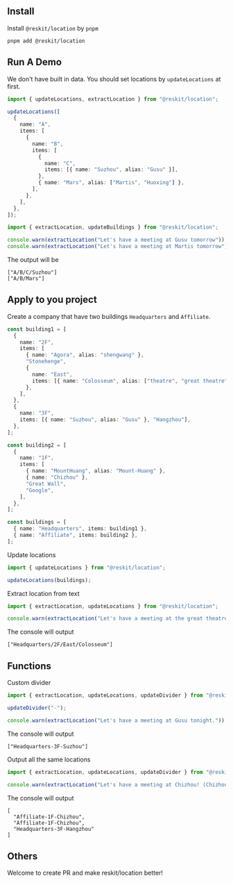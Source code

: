 ## Install

Install `@reskit/location` by `pnpm`

```shell
pnpm add @reskit/location
```

## Run A Demo

We don't have built in data.
You should set locations by `updateLocations` at first.

```typescript
import { updateLocations, extractLocation } from "@reskit/location";

updateLocations([
  {
    name: "A",
    items: [
      {
        name: "B",
        items: [
          {
            name: "C",
            items: [{ name: "Suzhou", alias: "Gusu" }],
          },
          { name: "Mars", alias: ["Martis", "Huoxing"] },
        ],
      },
    ],
  },
]);
```

```typescript
import { extractLocation, updateBuildings } from "@reskit/location";

console.warn(extractLocation("Let's have a meeting at Gusu tomorrow"));
console.warn(extractLocation("Let's have a meeting at Martis tomorrow"));
```

The output will be

```text
["A/B/C/Suzhou"]
["A/B/Mars"]
```

## Apply to you project

Create a company that have two buildings `Headquarters` and `Affiliate`.

```typescript
const building1 = [
  {
    name: "2F",
    items: [
      { name: "Agora", alias: "shengwang" },
      "Stonehenge",
      {
        name: "East",
        items: [{ name: "Colosseum", alias: ["theatre", "great theatre"] }],
      },
    ],
  },
  {
    name: "3F",
    items: [{ name: "Suzhou", alias: "Gusu" }, "Hangzhou"],
  },
];

const building2 = [
  {
    name: "1F",
    items: [
      { name: "MountHuang", alias: "Mount-Huang" },
      { name: "Chizhou" },
      "Great Wall",
      "Google",
    ],
  },
];

const buildings = [
  { name: "Headquarters", items: building1 },
  { name: "Affiliate", items: building2 },
];
```

Update locations

```typescript
import { updateLocations } from "@reskit/location";

updateLocations(buildings);
```

Extract location from text

```typescript
import { extractLocation, updateLocations } from "@reskit/location";

console.warn(extractLocation("Let's have a meeting at the great theatre tonight."));
```

The console will output

```text
["Headquarters/2F/East/Colosseum"]
```

## Functions

Custom divider

```typescript
import { extractLocation, updateLocations, updateDivider } from "@reskit/location";

updateDivider("-");

console.warn(extractLocation("Let's have a meeting at Gusu tonight."));
```

The console will output

```text
["Headquarters-3F-Suzhou"]
```

Output all the same locations

```typescript
import { extractLocation, updateLocations, updateDivider } from "@reskit/location";

console.warn(extractLocation("Let's have a meeting at Chizhou! (Chizhou not Hangzhou!).", false));
```

The console will output

```text
[
  "Affiliate-1F-Chizhou",
  "Affiliate-1F-Chizhou",
  "Headquarters-3F-Hangzhou"
]
```

## Others

Welcome to create PR and make reskit/location better!
